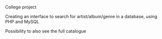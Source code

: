 College project

Creating an interface to search for artist/album/genre in a database, using PHP and MySQL

Possibility to also see the full catalogue
